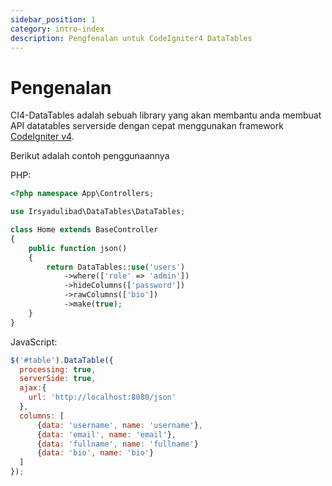```yaml
---
sidebar_position: 1
category: intro-index
description: Pengfenalan untuk CodeIgniter4 DataTables 
---
```


# Pengenalan
CI4-DataTables adalah sebuah library yang akan membantu anda membuat API datatables serverside dengan cepat menggunakan framework [CodeIgniter v4](https://codeigniter.com).

Berikut adalah contoh penggunaannya

PHP:
```php
<?php namespace App\Controllers;

use Irsyadulibad\DataTables\DataTables;

class Home extends BaseController
{
	public function json()
	{
		return DataTables::use('users')
			->where(['role' => 'admin'])
			->hideColumns(['password'])
			->rawColumns(['bio'])
			->make(true);
	}
}
```

JavaScript:
```javascript
$('#table').DataTable({
  processing: true,
  serverSide: true,
  ajax:{
    url: 'http://localhost:8080/json'
  },
  columns: [
	  {data: 'username', name: 'username'},
	  {data: 'email', name: 'email'},
	  {data: 'fullname', name: 'fullname'}
	  {data: 'bio', name: 'bio'}
  ]
});
```

